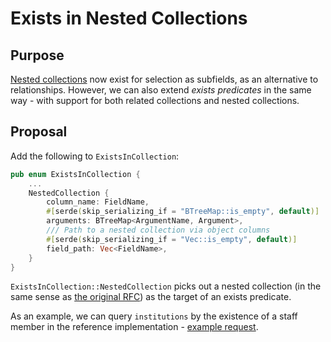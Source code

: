 # Exists in Nested Collections

## Purpose

[Nested collections](./0019-nested-collections.md) now exist for selection as subfields, as an alternative to relationships. However, we can also extend _exists predicates_ in the same way - with support for both related collections and nested collections.

## Proposal

Add the following to `ExistsInCollection`:

```rust
pub enum ExistsInCollection {
    ...
    NestedCollection {
        column_name: FieldName,
        #[serde(skip_serializing_if = "BTreeMap::is_empty", default)]
        arguments: BTreeMap<ArgumentName, Argument>,
        /// Path to a nested collection via object columns
        #[serde(skip_serializing_if = "Vec::is_empty", default)]
        field_path: Vec<FieldName>,
    }
}
```

`ExistsInCollection::NestedCollection` picks out a nested collection (in the same sense as [the original RFC](./0019-nested-collections.md)) as the target of an exists predicate.

As an example, we can query `institutions` by the existence of a staff member in the reference implementation - [example request](../ndc-reference/tests/query/predicate_with_exists_in_nested_collection/request.json).
